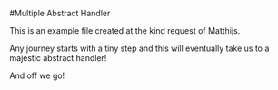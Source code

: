 #Multiple Abstract Handler

This is an example file created at the kind request of Matthijs.

Any journey starts with a tiny step and this will eventually take us to a majestic abstract handler!

And off we go!